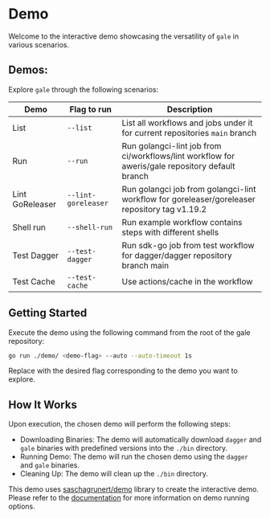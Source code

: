 # Demo

Welcome to the interactive demo showcasing the versatility of `gale` in various scenarios.

## Demos: 

Explore `gale` through the following scenarios:

| Demo            | Flag to run         | Description                                                                                     |
|-----------------|---------------------|-------------------------------------------------------------------------------------------------|
| List            | `--list`            | List all workflows and jobs under it for current repositories `main` branch                     |
| Run             | `--run`             | Run golangci-lint job from ci/workflows/lint workflow for aweris/gale repository default branch |
| Lint GoReleaser | `--lint-goreleaser` | Run golangci job from golangci-lint workflow for goreleaser/goreleaser repository tag v1.19.2   |
| Shell run       | `--shell-run`       | Run example workflow contains steps with different shells                                       |
| Test Dagger     | `--test-dagger`     | Run sdk-go job from test workflow for dagger/dagger repository branch main                      |
| Test Cache      | `--test-cache`      | Use actions/cache in the workflow                                                               |

## Getting Started

Execute the demo using the following command from the root of the gale repository:

```bash
go run ./demo/ <demo-flag> --auto --auto-timeout 1s
```

Replace <demo-flag> with the desired flag corresponding to the demo you want to explore.

## How It Works

Upon execution, the chosen demo will perform the following steps:

- Downloading Binaries: The demo will automatically download `dagger` and `gale` binaries with predefined versions into the `./bin` directory.
- Running Demo: The demo will run the chosen demo using the `dagger` and `gale` binaries.
- Cleaning Up: The demo will clean up the `./bin` directory.


This demo uses [saschagrunert/demo](https://github.com/saschagrunert/demo) library to create the interactive demo. Please refer to the [documentation](https://github.com/saschagrunert/demo#usage) for more information on demo running options.